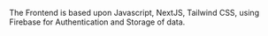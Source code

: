The Frontend is based upon Javascript, NextJS, Tailwind CSS, using Firebase for Authentication and Storage of data.